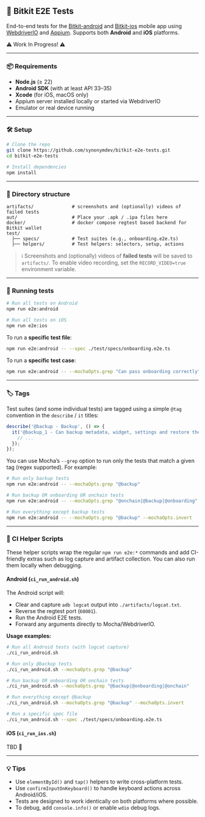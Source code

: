 ## 📱 Bitkit E2E Tests

End-to-end tests for the [Bitkit-android](https://github.com/synonymdev/bitkit-android) and [Bitkit-ios](https://github.com/synonymdev/bitkit-ios) mobile app using [WebdriverIO](https://webdriver.io/) and [Appium](https://appium.io/). Supports both **Android** and **iOS** platforms.

:warning: Work In Progress! :warning:

---

### 📦 Requirements

- **Node.js** (≥ 22)
- **Android SDK** (with at least API 33–35)
- **Xcode** (for iOS, macOS only)
- Appium server installed locally or started via WebdriverIO
- Emulator or real device running

---

### 🛠️ Setup

```bash
# Clone the repo
git clone https://github.com/synonymdev/bitkit-e2e-tests.git
cd bitkit-e2e-tests

# Install dependencies
npm install
```

---

### 📂 Directory structure

```
artifacts/              # screenshots and (optionally) videos of failed tests
aut/                    # Place your .apk / .ipa files here
docker/                 # docker compose regtest based backend for Bitkit wallet
test/
  ├── specs/            # Test suites (e.g., onboarding.e2e.ts)
  ├── helpers/          # Test helpers: selectors, setup, actions
```

> ℹ️ Screenshots and (optionally) videos of **failed tests** will be saved to `artifacts/`. To enable video recording, set the `RECORD_VIDEO=true` environment variable.

---

### 🧪 Running tests

```bash
# Run all tests on Android
npm run e2e:android

# Run all tests on iOS
npm run e2e:ios
```

To run a **specific test file**:

```bash
npm run e2e:android -- --spec ./test/specs/onboarding.e2e.ts
```

To run a **specific test case**:

```bash
npm run e2e:android -- --mochaOpts.grep "Can pass onboarding correctly"
```

---

### 🏷️ Tags

Test suites (and some individual tests) are tagged using a simple `@tag` convention in the `describe` / `it` titles:

```typescript
describe('@backup - Backup', () => {
  it('@backup_1 - Can backup metadata, widget, settings and restore them', async () => {
    // ...
  });
});
```

You can use Mocha’s `--grep` option to run only the tests that match a given tag (regex supported). For example:

```bash
# Run only backup tests
npm run e2e:android -- --mochaOpts.grep "@backup"

# Run backup OR onboarding OR onchain tests
npm run e2e:android -- --mochaOpts.grep "@onchain|@backup|@onboarding"

# Run everything except backup tests
npm run e2e:android -- --mochaOpts.grep "@backup" --mochaOpts.invert
```

---

### 🤖 CI Helper Scripts

These helper scripts wrap the regular `npm run e2e:*` commands and add CI-friendly extras such as log capture and artifact collection. You can also run them locally when debugging.

#### Android (`ci_run_android.sh`)

The Android script will:

- Clear and capture `adb logcat` output into `./artifacts/logcat.txt`.
- Reverse the regtest port (`60001`).
- Run the Android E2E tests.
- Forward any arguments directly to Mocha/WebdriverIO.

**Usage examples:**

```bash
# Run all Android tests (with logcat capture)
./ci_run_android.sh

# Run only @backup tests
./ci_run_android.sh --mochaOpts.grep "@backup"

# Run backup OR onboarding OR onchain tests
./ci_run_android.sh --mochaOpts.grep "@backup|@onboarding|@onchain"

# Run everything except @backup
./ci_run_android.sh --mochaOpts.grep "@backup" --mochaOpts.invert

# Run a specific spec file
./ci_run_android.sh --spec ./test/specs/onboarding.e2e.ts
```

#### iOS (`ci_run_ios.sh`)

TBD 🚧

---

### 💡 Tips

- Use `elementById()` and `tap()` helpers to write cross-platform tests.
- Use `confirmInputOnKeyboard()` to handle keyboard actions across Android/iOS.
- Tests are designed to work identically on both platforms where possible.
- To debug, add `console.info()` or enable `wdio` debug logs.
